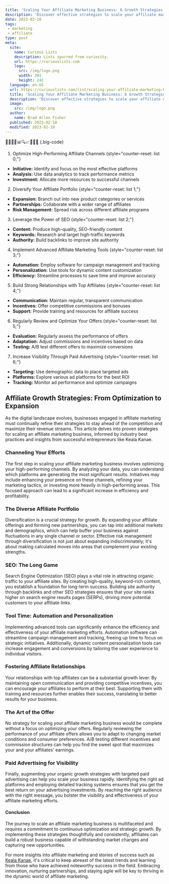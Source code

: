 ```yaml
---
title: 'Scaling Your Affiliate Marketing Business: 6 Growth Strategies'
description: 'Discover effective strategies to scale your affiliate marketing business and unlock its full potential. Get curious about growth with these 6 proven tactics.'
date: 2023-02-10
tags:
 - marketing
 - affiliate
type: post
meta:
  site:
    name: Curious Lists
    description: Lists spurred from curiosity.
    url: https://curiouslists.com
    logo:
      src: /img/logo.png
      width: 301
      height: 242
  language: en-US
  url: https://curiouslists.com/list/scaling-your-affiliate-marketing-business-6-growth-strategies
  title: 'Scaling Your Affiliate Marketing Business: 6 Growth Strategies'
  description: 'Discover effective strategies to scale your affiliate marketing business and unlock its full potential. Get curious about growth with these 6 proven tactics.'
  image:
    src: /img/logo.png
  author:
    name: Brad Allen Fisher
  published: 2023-02-10
  modified: 2023-02-10
---
```



🚀🌐💼💡📊🔍📈🤝📲💸 {.big-code}

1. Optimize High-Performing Affiliate Channels {style="counter-reset: list 0;"}
  - **Initiative:** Identify and focus on the most effective platforms
  - **Analysis:** Use data analytics to track performance metrics
  - **Investment:** Allocate more resources to successful channels

2. Diversify Your Affiliate Portfolio {style="counter-reset: list 1;"}
  - **Expansion:** Branch out into new product categories or services
  - **Partnerships:** Collaborate with a wider range of affiliates
  - **Risk Management:** Spread risk across different affiliate programs

3. Leverage the Power of SEO {style="counter-reset: list 2;"}
  - **Content:** Produce high-quality, SEO-friendly content
  - **Keywords:** Research and target high-traffic keywords
  - **Authority:** Build backlinks to improve site authority

4. Implement Advanced Affiliate Marketing Tools {style="counter-reset: list 3;"}
  - **Automation:** Employ software for campaign management and tracking
  - **Personalization:** Use tools for dynamic content customization
  - **Efficiency:** Streamline processes to save time and improve accuracy

5. Build Strong Relationships with Top Affiliates {style="counter-reset: list 4;"}
  - **Communication:** Maintain regular, transparent communication
  - **Incentives:** Offer competitive commissions and bonuses
  - **Support:** Provide training and resources for affiliate success

6. Regularly Review and Optimize Your Offers {style="counter-reset: list 5;"}
  - **Evaluation:** Regularly assess the performance of offers
  - **Adaptation:** Adjust commissions and incentives based on data
  - **Testing:** A/B test different offers to maximize conversions

7. Increase Visibility Through Paid Advertising {style="counter-reset: list 6;"}
  - **Targeting:** Use demographic data to place targeted ads
  - **Platforms:** Explore various ad platforms for the best ROI
  - **Tracking:** Monitor ad performance and optimize campaigns


## Affiliate Growth Strategies: From Optimization to Expansion

As the digital landscape evolves, businesses engaged in affiliate marketing must continually refine their strategies to stay ahead of the competition and maximize their revenue streams. This article delves into proven strategies for scaling an affiliate marketing business, informed by industry best practices and insights from successful entrepreneurs like Keala Kanae.

### Channeling Your Efforts

The first step in scaling your affiliate marketing business involves optimizing your high-performing channels. By analyzing your data, you can understand which platforms are generating the most significant results. Initiatives may include enhancing your presence on these channels, refining your marketing tactics, or investing more heavily in high-performing areas. This focused approach can lead to a significant increase in efficiency and profitability.

### The Diverse Affiliate Portfolio

Diversification is a crucial strategy for growth. By expanding your affiliate offerings and forming new partnerships, you can tap into additional markets and demographics, which can help buffer your business against fluctuations in any single channel or sector. Effective risk management through diversification is not just about expanding indiscriminately; it's about making calculated moves into areas that complement your existing strengths.

### SEO: The Long Game

Search Engine Optimization (SEO) plays a vital role in attracting organic traffic to your affiliate sites. By creating high-quality, keyword-rich content, you establish a foundation for long-term success. Building site authority through backlinks and other SEO strategies ensures that your site ranks higher on search engine results pages (SERPs), driving more potential customers to your affiliate links.

### Tool Time: Automation and Personalization

Implementing advanced tools can significantly enhance the efficiency and effectiveness of your affiliate marketing efforts. Automation software can streamline campaign management and tracking, freeing up time to focus on strategic initiatives. Additionally, dynamic content personalization tools can increase engagement and conversions by tailoring the user experience to individual visitors.

### Fostering Affiliate Relationships

Your relationships with top affiliates can be a substantial growth lever. By maintaining open communication and providing competitive incentives, you can encourage your affiliates to perform at their best. Supporting them with training and resources further enables their success, translating to better results for your business.

### The Art of the Offer

No strategy for scaling your affiliate marketing business would be complete without a focus on optimizing your offers. Regularly reviewing the performance of your affiliate offers allows you to adapt to changing market conditions and consumer preferences. A/B testing different incentives and commission structures can help you find the sweet spot that maximizes your and your affiliates' earnings.

### Paid Advertising for Visibility

Finally, augmenting your organic growth strategies with targeted paid advertising can help you scale your business rapidly. Identifying the right ad platforms and employing detailed tracking systems ensures that you get the best return on your advertising investments. By reaching the right audience with the right message, you bolster the visibility and effectiveness of your affiliate marketing efforts.

#### Conclusion

The journey to scale an affiliate marketing business is multifaceted and requires a commitment to continuous optimization and strategic growth. By implementing these strategies thoughtfully and consistently, affiliates can build a robust business capable of withstanding market changes and capturing new opportunities.

For more insights into affiliate marketing and stories of success such as [Keala Kanae](https://curiouslists.com/list/5-must-know-facts-about-keala-kanae/), it's critical to keep abreast of the latest trends and learning from those who have achieved noteworthy success in the field. Embracing innovation, nurturing partnerships, and staying agile will be key to thriving in the dynamic world of affiliate marketing.